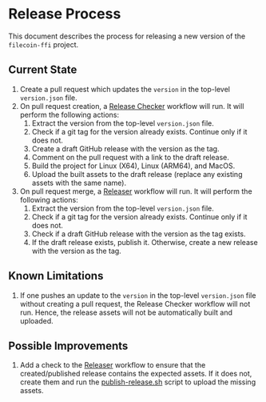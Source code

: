 # Release Process

This document describes the process for releasing a new version of the `filecoin-ffi` project.

## Current State

1. Create a pull request which updates the `version` in the top-level `version.json` file.
2. On pull request creation, a [Release Checker](.github/workflows/release-check.yml) workflow will run. It will perform the following actions:
    1. Extract the version from the top-level `version.json` file.
    2. Check if a git tag for the version already exists. Continue only if it does not.
    3. Create a draft GitHub release with the version as the tag.
    4. Comment on the pull request with a link to the draft release.
    5. Build the project for Linux (X64), Linux (ARM64), and MacOS.
    7. Upload the built assets to the draft release (replace any existing assets with the same name).
3. On pull request merge, a [Releaser](.github/workflows/release.yml) workflow will run. It will perform the following actions:
    1. Extract the version from the top-level `version.json` file.
    2. Check if a git tag for the version already exists. Continue only if it does not.
    3. Check if a draft GitHub release with the version as the tag exists.
    4. If the draft release exists, publish it. Otherwise, create a new release with the version as the tag.

## Known Limitations

1. If one pushes an update to the `version` in the top-level `version.json` file without creating a pull request, the Release Checker workflow will not run. Hence, the release assets will not be automatically built and uploaded.

## Possible Improvements

1. Add a check to the [Releaser](.github/workflows/release.yml) workflow to ensure that the created/published release contains the expected assets. If it does not, create them and run the [publish-release.sh](rust/scripts/publish-release.sh) script to upload the missing assets.
